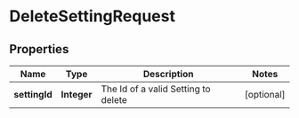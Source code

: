 

# DeleteSettingRequest


## Properties

| Name | Type | Description | Notes |
|------------ | ------------- | ------------- | -------------|
|**settingId** | **Integer** | The Id of a valid Setting to delete |  [optional] |



